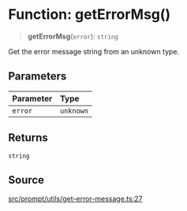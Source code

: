# Function: getErrorMsg()

> **getErrorMsg**(`error`): `string`

Get the error message string from an unknown type.

## Parameters

| Parameter | Type |
| :------ | :------ |
| `error` | `unknown` |

## Returns

`string`

## Source

[src/prompt/utils/get-error-message.ts:27](https://github.com/colelawrence/dexter/blob/6b94c49/src/prompt/utils/get-error-message.ts#L27)
